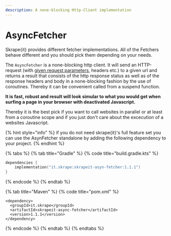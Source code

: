 ```yaml
---
description: A none-blocking Http-Client implementation
---
```


# AsyncFetcher

Skrape{it} provides different fetcher implementations. All of the Fetchers behave different and you should pick them depending on your needs.

The `AsyncFetcher` is a none-blocking http client. It will send an HTTP-request \(with [given request parameters](parse-html-from-web.md), headers etc.\) to a given url and returns a result that consists of the http response status as well as of the response headers and body in a none-blocking fashion by the use of coroutines. Thereby it can be convenient called from a suspend function.

**It is fast, robust and result will look simular to what you would get when surfing a page in your browser with deactivated Javascript.**

Thereby it is the best pick if you want to call websites in parallel or at least from a coroutine scope and if you just don't care about the excecution of a websites Javascript. 

{% hint style="info" %}
if you do not need skrape{it}'s full feature set you can use the AsynFetcher standalone by adding the following dependency to your project.
{% endhint %}

{% tabs %}
{% tab title="Gradle" %}
{% code title="build.gradle.kts" %}
```kotlin
dependencies {
    implementation("it.skrape:skrapeit-asyn-fetcher:1.1.1")
}
```
{% endcode %}
{% endtab %}

{% tab title="Maven" %}
{% code title="pom.xml" %}
```markup
<dependency>
  <groupId>it.skrape</groupId>
  <artifactId>skrapeit-async-fetcher</artifactId>
  <version>1.1.1</version>
</dependency>
```
{% endcode %}
{% endtab %}
{% endtabs %}

